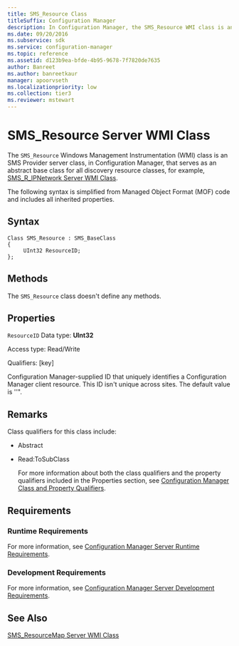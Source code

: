 ```yaml
---
title: SMS_Resource Class
titleSuffix: Configuration Manager
description: In Configuration Manager, the SMS_Resource WMI class is an SMS Provider server class that serves as an abstract base class for all discovery resource classes.
ms.date: 09/20/2016
ms.subservice: sdk
ms.service: configuration-manager
ms.topic: reference
ms.assetid: d123b9ea-bfde-4b95-9678-7f7820de7635
author: Banreet
ms.author: banreetkaur
manager: apoorvseth
ms.localizationpriority: low
ms.collection: tier3
ms.reviewer: mstewart
---
```

# SMS_Resource Server WMI Class
The `SMS_Resource` Windows Management Instrumentation (WMI) class is an SMS Provider server class, in Configuration Manager, that serves as an abstract base class for all discovery resource classes, for example, [SMS_R_IPNetwork Server WMI Class](../../../../../develop/reference/core/clients/manage/sms_r_ipnetwork-server-wmi-class.md).

 The following syntax is simplified from Managed Object Format (MOF) code and includes all inherited properties.

## Syntax

```
Class SMS_Resource : SMS_BaseClass
{
     UInt32 ResourceID;
};
```

## Methods
 The `SMS_Resource` class doesn't define any methods.

## Properties
 `ResourceID`
 Data type: **UInt32**

 Access type: Read/Write

 Qualifiers: [key]

 Configuration Manager-supplied ID that uniquely identifies a Configuration Manager client resource. This ID isn't unique across sites. The default value is ''".

## Remarks
 Class qualifiers for this class include:

- Abstract

- Read:ToSubClass

  For more information about both the class qualifiers and the property qualifiers included in the Properties section, see [Configuration Manager Class and Property Qualifiers](../../../../../develop/reference/misc/class-and-property-qualifiers.md).

## Requirements

### Runtime Requirements
 For more information, see [Configuration Manager Server Runtime Requirements](../../../../../develop/core/reqs/server-runtime-requirements.md).

### Development Requirements
 For more information, see [Configuration Manager Server Development Requirements](../../../../../develop/core/reqs/server-development-requirements.md).

## See Also
 [SMS_ResourceMap Server WMI Class](../../../../../develop/reference/core/clients/manage/sms_resourcemap-server-wmi-class.md)
